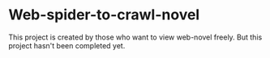 # Web-spider-to-crawl-novel
This project is created by those who want to view web-novel freely.
But this project hasn't been completed yet.
